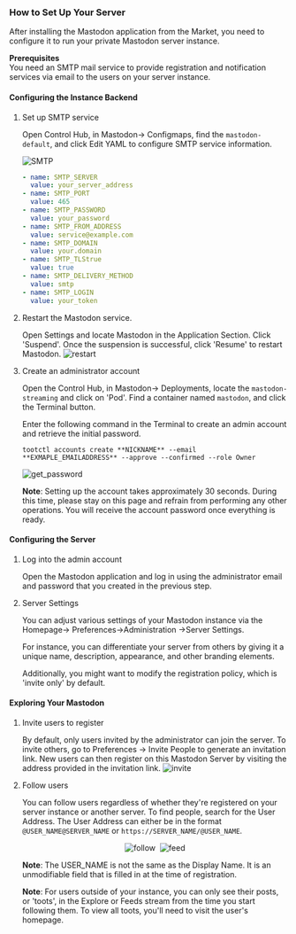 ### How to Set Up Your Server

After installing the Mastodon application from the Market, you need to configure it to run your private Mastodon server instance.

**Prerequisites**<br>
You need an SMTP mail service to provide registration and notification services via email to the users on your server instance.

#### Configuring the Instance Backend

1.  Set up SMTP service    
    
    Open Control Hub, in Mastodon-> Configmaps, find the `mastodon-default`, and click Edit YAML to configure SMTP service information.

    ![SMTP](https://file.bttcdn.com/appstore/mastodon/readme/SMTP.png)

    ```yaml
    - name: SMTP_SERVER
      value: your_server_address
    - name: SMTP_PORT
      value: 465
    - name: SMTP_PASSWORD
      value: your_password
    - name: SMTP_FROM_ADDRESS
      value: service@example.com
    - name: SMTP_DOMAIN
      value: your.domain
    - name: SMTP_TLStrue
      value: true
    - name: SMTP_DELIVERY_METHOD
      value: smtp
    - name: SMTP_LOGIN
      value: your_token
    ```

2.  Restart the Mastodon service.

    Open Settings and locate Mastodon in the Application Section. Click 'Suspend'. Once the suspension is successful, click 'Resume' to restart Mastodon.
    ![restart](https://file.bttcdn.com/appstore/mastodon/readme/restart.webp)

3.  Create an administrator account

    Open the Control Hub, in Mastodon-> Deployments, locate the `mastodon-streaming` and click on 'Pod'. Find a container named `mastodon`, and click the Terminal button.

    Enter the following command in the Terminal to create an admin account and retrieve the initial password.
    ```
    tootctl accounts create **NICKNAME** --email **EXMAPLE_EMAILADDRESS** --approve --confirmed --role Owner
    ```
    ![get_password](https://file.bttcdn.com/appstore/mastodon/readme/get_password.png)

    **Note**: Setting up the account takes approximately 30 seconds. During this time, please stay on this page and refrain from performing any other operations. You will receive the account password once everything is ready.

#### Configuring the Server

1.  Log into the admin account 

    Open the Mastodon application and log in using the administrator email and password that you created in the previous step.

2.  Server Settings

    You can adjust various settings of your Mastodon instance via the Homepage-> Preferences->Administration ->Server Settings.

    For instance, you can differentiate your server from others by giving it a unique name, description, appearance, and other branding elements.

    Additionally, you might want to modify the registration policy, which is 'invite only' by default.

#### Exploring Your Mastodon

1.  Invite users to register

    By default, only users invited by the administrator can join the server. To invite others, go to Preferences -> Invite People to generate an invitation link. New users can then register on this Mastodon Server by visiting the address provided in the invitation link.
    ![invite](https://file.bttcdn.com/appstore/mastodon/readme/invite.png)


2. Follow users

    You can follow users regardless of whether they're registered on your server instance or another server. To find people, search for the User Address. The User Address can either be in the format `@USER_NAME@SERVER_NAME` or `https://SERVER_NAME/@USER_NAME`.

    <p style="display: flex; justify-content: center;">
    <img src="https://file.bttcdn.com/appstore/mastodon/readme/follow.png" alt="follow" style="max-width: 45%; height: auto; margin-right: 8px;">
    <img src="https://file.bttcdn.com/appstore/mastodon/readme/feed.png" alt="feed"  style="max-width: 45%; height: auto;">
    </p>
    
    **Note**: The USER_NAME is not the same as the Display Name. It is an unmodifiable field that is filled in at the time of registration.

    **Note**: For users outside of your instance, you can only see their posts, or 'toots', in the Explore or Feeds stream from the time you start following them. To view all toots, you'll need to visit the user's homepage.